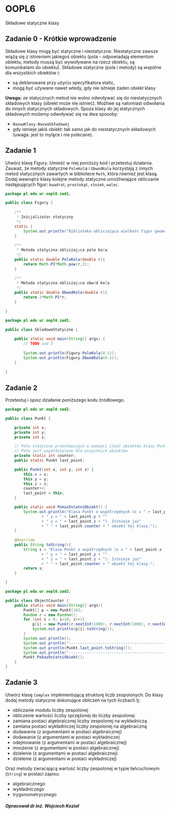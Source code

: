 # OOPL6
Składowe statyczne klasy

## Zadanie 0 - Krótkie wprowadzenie
Składowe klasy mogą być statyczne i niestatyczne. Niestatyczne zawsze wiążą się z istnieniem jakiegoś obiektu (pola - odpowiadają elementom obiektu, metody muszą być wywoływane na rzecz obiektu, są komunikatami do obiektu).
Składowe statyczne (pola i metody) są wspólne dla wszystkich obiektów i:
* są deklarowane przy użyciu specyfikatora static,
* mogą być używane nawet wtedy, gdy nie istnieje żaden obiekt klasy

**Uwaga:** ze statycznych metod nie wolno odwoływać się do niestatycznych składowych klasy (obiekt może nie istnieć). Możliwe są natomiast odwołania do innych statycznych składowych.
Spoza klasy do jej statycznych składowych możemy odwoływać się na dwa sposoby:
* `NazwaKlasy.NazwaSkładowej`
* gdy istnieje jakiś obiekt: tak samo jak do niestatycznych składowych (uwaga: jest to
mylące i nie polecane).

## Zadanie 1
Utwórz klasę Figury. Umieść w niej poniższy kod i przetestuj działania. Zauważ, że metody statyczne `PoleKol`a i `ObwodKola` korzystają z innych metod statycznych zawartych w bibliotece `Math`, która również jest klasą. Dodaj wewnątrz klasy kolejne metody statyczne umożliwiające obliczanie następujących figur: `kwadrat`, `prostokąt`, `stożek`, `walec`. 

```java
package pl.edu.ur.oopl6.zad1;

public class Figury {
    
    /**
     * Inicjalizator statyczny
     */
    static {
        System.out.println("Biblioteka obliczająca wielkość figur geometrycznych!!!");
    }
    
    /**
     * Metoda statyczna obliczająca pole koła
     */
    public static double PoleKola(double r){
        return Math.PI*Math.pow(r,2);
    }
    
    /**
     * Metoda statyczna obliczająca obwód koła
     */
    public static double ObwodKola(double r){
        return 2*Math.PI*r;
    }
    
}
```

```java
package pl.edu.ur.oopl6.zad1;

public class SkladoweStatyczne {

    public static void main(String[] args) {
        // TODO zad 3
        
        System.out.println(Figury.PoleKola(0.5));
        System.out.println(Figury.ObwodKola(0.5));
    }
    
}
```

## Zadanie 2
Przetestuj i opisz działanie poniższego kodu źródłowego.

```java
package pl.edu.ur.oopl6.zad2;

public class Punkt {

    private int x;
    private int y;
    private int z;

    // Pole statyczne przechowujące w pamięci ilość obiektów klasy Punkt
    // Pole jest współdzielone dla wszystkich obiektów
    private static int counter;
    public static Punkt last_point;

    public Punkt(int x, int y, int z) {
        this.x = x;
        this.y = y;
        this.z = z;
        counter++;
        last_point = this;
    }

    public static void PokazOstatniObiekt() {
        System.out.println("Klasa Punkt o współrzędnych (x = " + last_point.x
                + " y = " + last_point.y + ""
                + " z = " + last_point.z + "). Istnieje już"
                + " " + last_point.counter + " obiekt tej klasy.");
    }
    
    @Override
    public String toString(){
        String s = "Klasa Punkt o współrzędnych (x = " + last_point.x
                + " y = " + last_point.y + ""
                + " z = " + last_point.z + "). Istnieje już"
                + " " + last_point.counter + " obiekt tej klasy.";
        return s;
    }

}
```

```java
package pl.edu.ur.oopl6.zad2;

public class ObjectCounter {
    public static void main(String[] args){
        Punkt[] p = new Punkt[10];
        Random r = new Random();
        for (int i = 0; i<10; i++){
            p[i] = new Punkt(r.nextInt(1000), r.nextInt(1000), r.nextInt(1000));
            System.out.println(p[i].toString());
        }
        System.out.println();
        System.out.println("-------------------------------------------------");
        System.out.println(Punkt.last_point.toString());
        System.out.println("-------------------------------------------------");
        Punkt.PokazOstatniObiekt();
    }
}
```

## Zadanie 3
Utwórz klasę `Complex` implementującą strukturę liczb zespolonych. 
Do klasy dodaj metody statyczne dokonujące obliczeń na tych liczbach tj:
* obliczanie modułu liczby zespolonej
* obliczenie wartości liczby sprzężonej do liczby zespolonej
* zamiana postaci algebraicznej liczby zespolonej na wykładniczą
* zamiana postaci wykładniczej liczby zespolonej na algebraiczną
* dodawanie (z argumentami w postaci algebraicznej)
* dodawanie (z argumentami w postaci wykładnicze)
* odejmowanie (z argumentami w postaci algebraicznej)
* mnożenie (z argumentami w postaci algebraicznej)
* dzielenie (z argumentami w postaci algebraicznej)
* dzielenie (z argumentami w postaci wykładniczej)

Oraz metody zwracającą wartość liczby zespolonej w typie łańcuchowym (`String`) w postaci zapisu:
* algebraicznego
* wykładniczego
* trygonometrycznego

##### Opracował dr inż. Wojciech Kozioł
